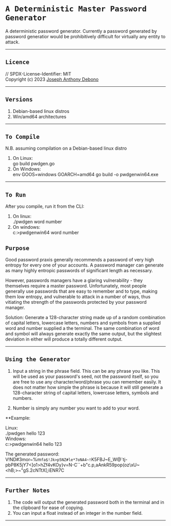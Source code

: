 # `A Deterministic Master Password Generator`

A deterministic password generator. Currently a password generated by password generatior would be prohibitively difficult for virtually any entity to attack.

---

## `Licence`

// SPDX-License-Identifier: MIT  
Copyright (c) 2023 [Joseph Anthony Debono](joe@jadebono.com)

---

## `Versions`

1. Debian-based linux distros
1. Win/amd64 architectures

---

## `To Compile`

N.B. assuming compilation on a Debian-based linux distro

1. On Linux:  
   go build pwdgen.go
1. On Windows:  
   env GOOS=windows GOARCH=amd64 go build -o pwdgenwin64.exe

---

## `To Run`

After you compile, run it from the CLI:

1. On linux:  
   ./pwdgen word number
1. On windows:  
   c:\>pwdgenwin64 word number

## `Purpose`

Good password praxis generally recommends a password of very high entropy for every one of your accounts. A password manager can generate as many highly entropic passwords of significant length as necessary.

However, passwords managers have a glaring vulnerability - they themselves require a master password. Unfortunately, most people generally use passwords that are easy to remember and to type, making them low entropy, and vulnerable to attack in a number of ways, thus vitiating the strength of the passwords protected by your password manager.

Solution: Generate a 128-character string made up of a random combination of capital letters, lowercase letters, numbers and symbols from a supplied word and number supplied a the terminal. The same combination of word and symbol will always generate exactly the same output, but the slightest deviation in either will produce a totally different output.

---

## `Using the Generator`

1. Input a string in the phrase field. This can be any phrase you like. This will be used as your password's seed, not the password itself, so you are free to use any character/word/phrase you can remember easily. It does not matter how simple the phrase is because it will still generate a 128-character string of capital letters, lowercase letters, symbols and numbers.

1. Number is simply any number you want to add to your word.

\*\*Example:

Linux:  
./pwdgen hello 123  
Windows:  
c:\>pwdgenwin64 hello 123

The generated password:  
V!ND#3mor~%m`fa$!Jk>p5NZ#le*7oNA4~!`K5FBJ~E_W@`tj-pbP8K5jY7<]o1>hZf4vKOy}v=N-C``+b"c.p,aAnkR59pop(oz\xU~<hB;>~"gS.2cNTtX[;iENR7C

---

## `Further Notes`

1. The code will output the generated password both in the terminal and in the clipboard for ease of copying.
1. You can input a float instead of an integer in the number field.

---
